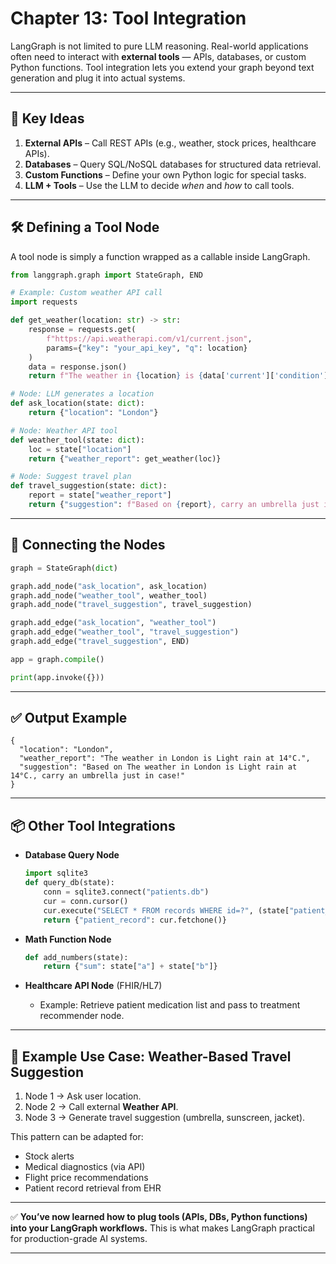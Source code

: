 # Chapter 13: Tool Integration

LangGraph is not limited to pure LLM reasoning. Real-world applications often need to interact with **external tools** — APIs, databases, or custom Python functions. Tool integration lets you extend your graph beyond text generation and plug it into actual systems.

---

## 🔑 Key Ideas

1. **External APIs** – Call REST APIs (e.g., weather, stock prices, healthcare APIs).
2. **Databases** – Query SQL/NoSQL databases for structured data retrieval.
3. **Custom Functions** – Define your own Python logic for special tasks.
4. **LLM + Tools** – Use the LLM to decide *when* and *how* to call tools.

---

## 🛠️ Defining a Tool Node

A tool node is simply a function wrapped as a callable inside LangGraph.

```python
from langgraph.graph import StateGraph, END

# Example: Custom weather API call
import requests

def get_weather(location: str) -> str:
    response = requests.get(
        f"https://api.weatherapi.com/v1/current.json",
        params={"key": "your_api_key", "q": location}
    )
    data = response.json()
    return f"The weather in {location} is {data['current']['condition']['text']} at {data['current']['temp_c']}°C."

# Node: LLM generates a location
def ask_location(state: dict):
    return {"location": "London"}

# Node: Weather API tool
def weather_tool(state: dict):
    loc = state["location"]
    return {"weather_report": get_weather(loc)}

# Node: Suggest travel plan
def travel_suggestion(state: dict):
    report = state["weather_report"]
    return {"suggestion": f"Based on {report}, carry an umbrella just in case!"}
```

---

## 🔗 Connecting the Nodes

```python
graph = StateGraph(dict)

graph.add_node("ask_location", ask_location)
graph.add_node("weather_tool", weather_tool)
graph.add_node("travel_suggestion", travel_suggestion)

graph.add_edge("ask_location", "weather_tool")
graph.add_edge("weather_tool", "travel_suggestion")
graph.add_edge("travel_suggestion", END)

app = graph.compile()

print(app.invoke({}))
```

---

## ✅ Output Example

```
{
  "location": "London",
  "weather_report": "The weather in London is Light rain at 14°C.",
  "suggestion": "Based on The weather in London is Light rain at 14°C., carry an umbrella just in case!"
}
```

---

## 📦 Other Tool Integrations

* **Database Query Node**

  ```python
  import sqlite3
  def query_db(state):
      conn = sqlite3.connect("patients.db")
      cur = conn.cursor()
      cur.execute("SELECT * FROM records WHERE id=?", (state["patient_id"],))
      return {"patient_record": cur.fetchone()}
  ```

* **Math Function Node**

  ```python
  def add_numbers(state):
      return {"sum": state["a"] + state["b"]}
  ```

* **Healthcare API Node** (FHIR/HL7)

  * Example: Retrieve patient medication list and pass to treatment recommender node.

---

## 🌟 Example Use Case: Weather-Based Travel Suggestion

1. Node 1 → Ask user location.
2. Node 2 → Call external **Weather API**.
3. Node 3 → Generate travel suggestion (umbrella, sunscreen, jacket).

This pattern can be adapted for:

* Stock alerts
* Medical diagnostics (via API)
* Flight price recommendations
* Patient record retrieval from EHR

---

✅ **You’ve now learned how to plug tools (APIs, DBs, Python functions) into your LangGraph workflows.** This is what makes LangGraph practical for production-grade AI systems.

---

